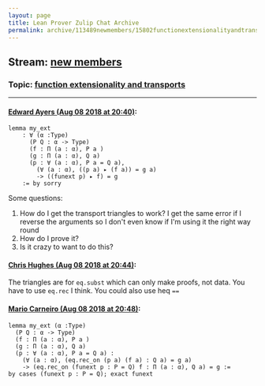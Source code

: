 ```yaml
---
layout: page
title: Lean Prover Zulip Chat Archive 
permalink: archive/113489newmembers/15802functionextensionalityandtransports.html
---
```


## Stream: [new members](index.html)
### Topic: [function extensionality and transports](15802functionextensionalityandtransports.html)

---

#### [Edward Ayers (Aug 08 2018 at 20:40)](https://leanprover.zulipchat.com/#narrow/stream/113489-new%20members/topic/function%20extensionality%20and%20transports/near/131125621):
```lean
lemma my_ext 
    : ∀ (α :Type) 
      (P Q : α -> Type) 
      (f : Π (a : α), P a ) 
      (g : Π (a : α), Q a) 
      (p : ∀ (a : α), P a = Q a), 
        (∀ (a : α), ((p a) ▸ (f a)) = g a) 
        -> ((funext p) ▸ f) = g 
    := by sorry
```
Some questions:
1. How do I get the transport triangles to work? I get the same error if I reverse the arguments so I don't even know if I'm using it the right way round
2. How do I prove it?
3. Is it crazy to want to do this?

#### [Chris Hughes (Aug 08 2018 at 20:44)](https://leanprover.zulipchat.com/#narrow/stream/113489-new%20members/topic/function%20extensionality%20and%20transports/near/131125836):
The triangles are for `eq.subst` which can only make proofs, not data. You have to use `eq.rec` I think. You could also use heq `==`

#### [Mario Carneiro (Aug 08 2018 at 20:48)](https://leanprover.zulipchat.com/#narrow/stream/113489-new%20members/topic/function%20extensionality%20and%20transports/near/131126052):
```lean
lemma my_ext (α :Type)
  (P Q : α -> Type)
  (f : Π (a : α), P a )
  (g : Π (a : α), Q a)
  (p : ∀ (a : α), P a = Q a) :
    (∀ (a : α), (eq.rec_on (p a) (f a) : Q a) = g a)
    -> (eq.rec_on (funext p : P = Q) f : Π (a : α), Q a) = g :=
by cases (funext p : P = Q); exact funext
```

